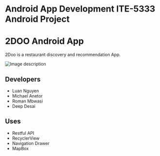 # Android App Development ITE-5333 Android Project

# 2DOO Android App

2Doo is a restaurant discovery and recommendation App.

![Image description](https://github.com/matale/AndroidProjectHumber/blob/master/screenshot_small.png?raw=true)
## Developers

 - Luan Nguyen 
 - Michael Anetor 
 - Roman Mbwasi 
 - Deep Desai

## Uses

 - Restful API 
 - RecyclerView 
 - Navigation Drawer 
 - MapBox

